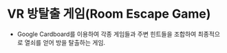 # VR 방탈출 게임(Room Escape Game)
- Google Cardboard를 이용하여 각종 게임들과 주변 힌트들을 조합하여 최종적으로 열쇠를 얻어 방을 탈출하는 게임.



